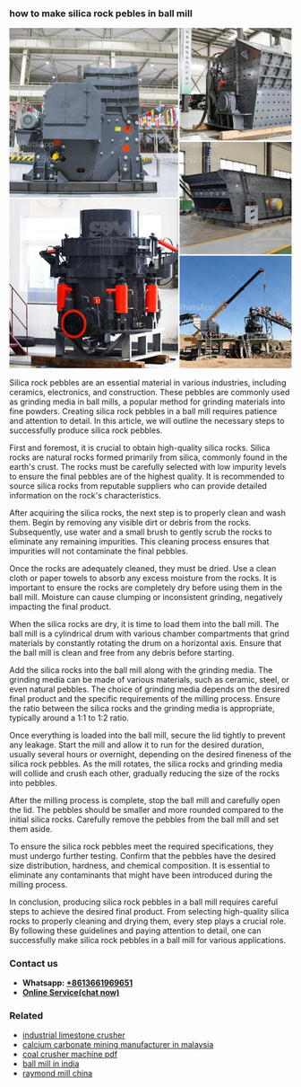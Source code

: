 <h3>how to make silica rock pebles in ball mill</h3><img src='1706773253.jpg' alt=''><p>Silica rock pebbles are an essential material in various industries, including ceramics, electronics, and construction. These pebbles are commonly used as grinding media in ball mills, a popular method for grinding materials into fine powders. Creating silica rock pebbles in a ball mill requires patience and attention to detail. In this article, we will outline the necessary steps to successfully produce silica rock pebbles.</p><p>First and foremost, it is crucial to obtain high-quality silica rocks. Silica rocks are natural rocks formed primarily from silica, commonly found in the earth's crust. The rocks must be carefully selected with low impurity levels to ensure the final pebbles are of the highest quality. It is recommended to source silica rocks from reputable suppliers who can provide detailed information on the rock's characteristics.</p><p>After acquiring the silica rocks, the next step is to properly clean and wash them. Begin by removing any visible dirt or debris from the rocks. Subsequently, use water and a small brush to gently scrub the rocks to eliminate any remaining impurities. This cleaning process ensures that impurities will not contaminate the final pebbles.</p><p>Once the rocks are adequately cleaned, they must be dried. Use a clean cloth or paper towels to absorb any excess moisture from the rocks. It is important to ensure the rocks are completely dry before using them in the ball mill. Moisture can cause clumping or inconsistent grinding, negatively impacting the final product.</p><p>When the silica rocks are dry, it is time to load them into the ball mill. The ball mill is a cylindrical drum with various chamber compartments that grind materials by constantly rotating the drum on a horizontal axis. Ensure that the ball mill is clean and free from any debris before starting.</p><p>Add the silica rocks into the ball mill along with the grinding media. The grinding media can be made of various materials, such as ceramic, steel, or even natural pebbles. The choice of grinding media depends on the desired final product and the specific requirements of the milling process. Ensure the ratio between the silica rocks and the grinding media is appropriate, typically around a 1:1 to 1:2 ratio.</p><p>Once everything is loaded into the ball mill, secure the lid tightly to prevent any leakage. Start the mill and allow it to run for the desired duration, usually several hours or overnight, depending on the desired fineness of the silica rock pebbles. As the mill rotates, the silica rocks and grinding media will collide and crush each other, gradually reducing the size of the rocks into pebbles.</p><p>After the milling process is complete, stop the ball mill and carefully open the lid. The pebbles should be smaller and more rounded compared to the initial silica rocks. Carefully remove the pebbles from the ball mill and set them aside.</p><p>To ensure the silica rock pebbles meet the required specifications, they must undergo further testing. Confirm that the pebbles have the desired size distribution, hardness, and chemical composition. It is essential to eliminate any contaminants that might have been introduced during the milling process.</p><p>In conclusion, producing silica rock pebbles in a ball mill requires careful steps to achieve the desired final product. From selecting high-quality silica rocks to properly cleaning and drying them, every step plays a crucial role. By following these guidelines and paying attention to detail, one can successfully make silica rock pebbles in a ball mill for various applications.</p><h3>Contact us</h3><ul><li><strong>Whatsapp:&nbsp;<a href="https://wa.me/8613661969651">+8613661969651</a></strong></li><li><a href="https://swt.shibang-china.com/?git&amp;zhl&amp;how to make silica rock pebles in ball mill"><strong>Online Service(chat now)</strong></a></li></ul><h3>Related</h3><ul><li><a href='industrial limestone crusher.md'>industrial limestone crusher</a></li><li><a href='calcium carbonate mining manufacturer in malaysia.md'>calcium carbonate mining manufacturer in malaysia</a></li><li><a href='coal crusher machine pdf.md'>coal crusher machine pdf</a></li><li><a href='ball mill in india.md'>ball mill in india</a></li><li><a href='raymond mill china.md'>raymond mill china</a></li></ul>